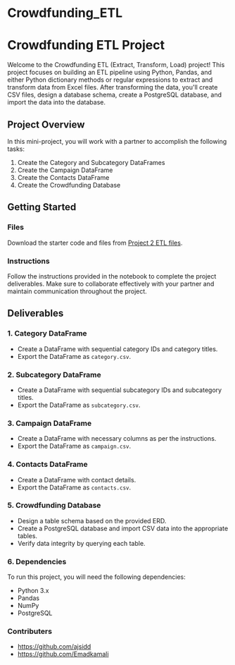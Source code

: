 # Crowdfunding_ETL
# Crowdfunding ETL Project

Welcome to the Crowdfunding ETL (Extract, Transform, Load) project! This project focuses on building an ETL pipeline using Python, Pandas, and either Python dictionary methods or regular expressions to extract and transform data from Excel files. After transforming the data, you'll create CSV files, design a database schema, create a PostgreSQL database, and import the data into the database.

## Project Overview

In this mini-project, you will work with a partner to accomplish the following tasks:

1. Create the Category and Subcategory DataFrames
2. Create the Campaign DataFrame
3. Create the Contacts DataFrame
4. Create the Crowdfunding Database

## Getting Started

### Files

Download the starter code and files from [Project 2 ETL files](https://static.bc-edx.com/data/dl-1-2/m13/lms/starter/Starter_Files.zip).

### Instructions

Follow the instructions provided in the notebook to complete the project deliverables. Make sure to collaborate effectively with your partner and maintain communication throughout the project.

## Deliverables

### 1. Category DataFrame

- Create a DataFrame with sequential category IDs and category titles.
- Export the DataFrame as `category.csv`.

### 2. Subcategory DataFrame

- Create a DataFrame with sequential subcategory IDs and subcategory titles.
- Export the DataFrame as `subcategory.csv`.

### 3. Campaign DataFrame

- Create a DataFrame with necessary columns as per the instructions.
- Export the DataFrame as `campaign.csv`.

### 4. Contacts DataFrame

- Create a DataFrame with contact details.
- Export the DataFrame as `contacts.csv`.

### 5. Crowdfunding Database

- Design a table schema based on the provided ERD.
- Create a PostgreSQL database and import CSV data into the appropriate tables.
- Verify data integrity by querying each table.

### 6. Dependencies
To run this project, you will need the following dependencies:

- Python 3.x
- Pandas
- NumPy
- PostgreSQL

### Contributers
- https://github.com/ajsidd
- https://github.com/Emadkamali
